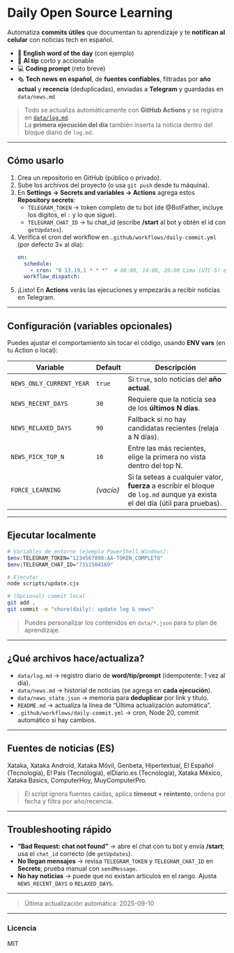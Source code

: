# Daily Open Source Learning

Automatiza **commits útiles** que documentan tu aprendizaje y te **notifican al celular** con noticias tech en español.

- 📗 **English word of the day** (con ejemplo)
- 🤖 **AI tip** corto y accionable
- 💻 **Coding prompt** (reto breve)
- 🗞️ **Tech news en español**, de **fuentes confiables**, filtradas por **año actual** y **recencia** (deduplicadas), enviadas a **Telegram** y guardadas en `data/news.md`

> Todo se actualiza automáticamente con **GitHub Actions** y se registra en [`data/log.md`](data/log.md).\
> La **primera ejecución del día** también inserta la noticia dentro del bloque diario de `log.md`.

---

## Cómo usarlo

1. Crea un repositorio en GitHub (público o privado).
2. Sube los archivos del proyecto (o usa `git push` desde tu máquina).
3. En **Settings → Secrets and variables → Actions** agrega estos **Repository secrets**:
   - `TELEGRAM_TOKEN` → token completo de tu bot (de @BotFather, incluye los dígitos, el `:` y lo que sigue).
   - `TELEGRAM_CHAT_ID` → tu chat\_id (escribe **/start** al bot y obtén el id con `getUpdates`).
4. Verifica el cron del workflow en `.github/workflows/daily-commit.yml` (por defecto 3× al día):
   ```yaml
   on:
     schedule:
       - cron: "0 13,19,1 * * *"  # 08:00, 14:00, 20:00 Lima (UTC-5) en UTC
     workflow_dispatch:
   ```
5. ¡Listo! En **Actions** verás las ejecuciones y empezarás a recibir noticias en Telegram.

---

## Configuración (variables opcionales)

Puedes ajustar el comportamiento sin tocar el código, usando **ENV vars** (en tu Action o local):

| Variable                 | Default   | Descripción                                                                                                                  |
| ------------------------ | --------- | ---------------------------------------------------------------------------------------------------------------------------- |
| `NEWS_ONLY_CURRENT_YEAR` | `true`    | Si `true`, solo noticias del **año actual**.                                                                                 |
| `NEWS_RECENT_DAYS`       | `30`      | Requiere que la noticia sea de los **últimos N días**.                                                                       |
| `NEWS_RELAXED_DAYS`      | `90`      | Fallback si no hay candidatas recientes (relaja a N días).                                                                   |
| `NEWS_PICK_TOP_N`        | `10`      | Entre las más recientes, elige la primera no vista dentro del top N.                                                         |
| `FORCE_LEARNING`         | *(vacío)* | Si la seteas a cualquier valor, **fuerza** a escribir el bloque de `log.md` aunque ya exista el del día (útil para pruebas). |

---

## Ejecutar localmente

```bash
# Variables de entorno (ejemplo PowerShell Windows):
$env:TELEGRAM_TOKEN="1234567890:AA-TOKEN_COMPLETO"
$env:TELEGRAM_CHAT_ID="7311504169"

# Ejecutar
node scripts/update.cjs

# (Opcional) commit local
git add .
git commit -m "chore(daily): update log & news"
```

> Puedes personalizar los contenidos en `data/*.json` para tu plan de aprendizaje.

---

## ¿Qué archivos hace/actualiza?

- `data/log.md` → registro diario de **word/tip/prompt** (idempotente: 1 vez al día).
- `data/news.md` → historial de noticias (se agrega en **cada ejecución**).
- `data/news_state.json` → memoria para **deduplicar** por link y título.
- `README.md` → actualiza la línea de “Última actualización automática”.
- `.github/workflows/daily-commit.yml` → cron, Node 20, commit automático si hay cambios.

---

## Fuentes de noticias (ES)

Xataka, Xataka Android, Xataka Móvil, Genbeta, Hipertextual, El Español (Tecnología), El País (Tecnología), elDiario.es (Tecnología), Xataka México, Xataka Basics, ComputerHoy, MuyComputerPro.

> El script ignora fuentes caídas, aplica **timeout + reintento**, ordena por fecha y filtra por año/recencia.

---

## Troubleshooting rápido

- **“Bad Request: chat not found”** → abre el chat con tu bot y envía **/start**; usa el `chat_id` correcto (de `getUpdates`).
- **No llegan mensajes** → revisa `TELEGRAM_TOKEN` y `TELEGRAM_CHAT_ID` en **Secrets**; prueba manual con `sendMessage`.
- **No hay noticias** → puede que no existan artículos en el rango. Ajusta `NEWS_RECENT_DAYS` o `RELAXED_DAYS`.

---

> Última actualización automática: 2025-09-10

---

### Licencia

MIT

